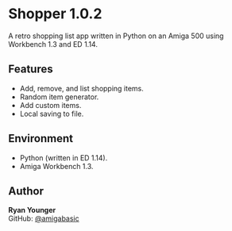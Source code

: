 # Shopper 1.0.2

A retro shopping list app written in Python on an Amiga 500 using Workbench 1.3 and ED 1.14.

## Features

- Add, remove, and list shopping items.
- Random item generator.
- Add custom items.
- Local saving to file.

## Environment

- Python (written in ED 1.14).
- Amiga Workbench 1.3.

## Author

**Ryan Younger**  
GitHub: [@amigabasic](https://github.com/amigabasic)

